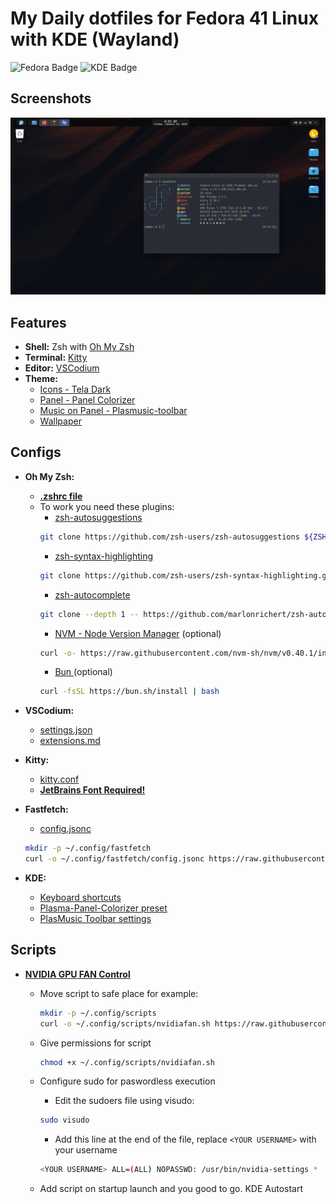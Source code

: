 # My Daily dotfiles for Fedora 41 Linux with KDE (Wayland)

![Fedora Badge](https://img.shields.io/badge/Fedora-51A2DA?logo=fedora&logoColor=fff&style=for-the-badge) 
![KDE Badge](https://img.shields.io/badge/KDE-1D99F3?logo=kde&logoColor=fff&style=for-the-badge)

## Screenshots

![2025-01-10.png](./.assets/20250110.webp)

## Features

- **Shell:** Zsh with [Oh My Zsh](https://ohmyz.sh/)
- **Terminal:** [Kitty](https://github.com/kovidgoyal/kitty)
- **Editor:** [VSCodium](https://vscodium.com/)
- **Theme:** 
    - [Icons - Tela Dark](https://store.kde.org/p/1279924)
    - [Panel - Panel Colorizer](https://store.kde.org/p/2130967)
    - [Music on Panel - Plasmusic-toolbar](https://store.kde.org/p/2128143)
    - [Wallpaper](https://images.hdqwalls.com/wallpapers/flying-birds-minimal-4k-f4.jpg)

## Configs

- **Oh My Zsh:** 
    - **[.zshrc file](./.zshrc)**
    - To work you need these plugins:
        - [zsh-autosuggestions](https://github.com/zsh-users/zsh-autosuggestions/blob/master/INSTALL.md)
        ```bash
        git clone https://github.com/zsh-users/zsh-autosuggestions ${ZSH_CUSTOM:-~/.oh-my-zsh/custom}/plugins/zsh-autosuggestions
        ```
        - [zsh-syntax-highlighting](https://github.com/zsh-users/zsh-syntax-highlighting/blob/master/INSTALL.md)
        ```bash
        git clone https://github.com/zsh-users/zsh-syntax-highlighting.git ${ZSH_CUSTOM:-~/.oh-my-zsh/custom}/plugins/zsh-syntax-highlighting
        ```
        - [zsh-autocomplete](https://gist.github.com/n1snt/454b879b8f0b7995740ae04c5fb5b7df#install-plugins)
        ```bash
        git clone --depth 1 -- https://github.com/marlonrichert/zsh-autocomplete.git $ZSH_CUSTOM/plugins/zsh-autocomplete
        ```
        - [NVM - Node Version Manager](https://github.com/nvm-sh/nvm?tab=readme-ov-file#installing-and-updating) (optional)
        ```bash
        curl -o- https://raw.githubusercontent.com/nvm-sh/nvm/v0.40.1/install.sh | bash
        ```
        - [Bun ](https://bun.sh/) (optional)
        ```bash
        curl -fsSL https://bun.sh/install | bash
        ```

- **VSCodium:**
    - [settings.json](./codium/settings.json)
    - [extensions.md](./codium/extensions.md)
    
- **Kitty:**
    - [kitty.conf](./kitty/kitty.conf)
    - **[JetBrains Font Required!](https://download-cdn.jetbrains.com/fonts/JetBrainsMono-2.304.zip)**

- **Fastfetch:**
    - [config.jsonc](./fastfetch/config.jsonc)
    ```bash
    mkdir -p ~/.config/fastfetch
    curl -o ~/.config/fastfetch/config.jsonc https://raw.githubusercontent.com/robke96/linux_dots/refs/heads/main/fastfetch/config.jsonc
    ```

- **KDE:**
    - [Keyboard shortcuts](./kde/shortcuts/kksrc)
    - [Plasma-Panel-Colorizer preset](./kde/panel-colorizer/howto.md)
    - [PlasMusic Toolbar settings](https://i.postimg.cc/L2KZwPJG/Screenshot-20241220-091348.png)

## Scripts

- **[NVIDIA GPU FAN Control](https://github.com/wotikama/nvidiafan)** 
    - Move script to safe place for example:
        ```bash
        mkdir -p ~/.config/scripts
        curl -o ~/.config/scripts/nvidiafan.sh https://raw.githubusercontent.com/robke96/linux_dots/refs/heads/main/scripts/nvidiafan.sh
        ```

    - Give permissions for script
        ```bash
        chmod +x ~/.config/scripts/nvidiafan.sh
        ```
    - Configure sudo for paswordless execution
        - Edit the sudoers file using visudo:
        ```bash
       sudo visudo
       ```

        - Add this line at the end of the file, replace `<YOUR USERNAME>` with your username
        ```bash
        <YOUR USERNAME> ALL=(ALL) NOPASSWD: /usr/bin/nvidia-settings *
        ```

    - Add script on startup launch and you good to go. KDE Autostart
